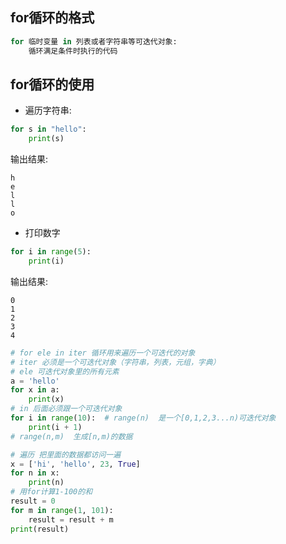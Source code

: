 ## for循环的格式

```python
for 临时变量 in 列表或者字符串等可迭代对象:
    循环满足条件时执行的代码
```

## for循环的使用

- 遍历字符串:

```python
for s in "hello":
    print(s)
```

输出结果:

```
h
e
l
l
o
```

- 打印数字

```python
for i in range(5):
    print(i)
```

输出结果:

```
0
1
2
3
4
```

```python
# for ele in iter 循环用来遍历一个可迭代的对象
# iter 必须是一个可迭代对象（字符串，列表，元组，字典）
# ele 可迭代对象里的所有元素
a = 'hello'
for x in a:
    print(x)
# in 后面必须跟一个可迭代对象
for i in range(10):  # range(n)  是一个[0,1,2,3...n)可迭代对象
    print(i + 1)
# range(n,m)  生成[n,m)的数据

# 遍历 把里面的数据都访问一遍
x = ['hi', 'hello', 23, True]
for n in x:
    print(n)
# 用for计算1-100的和
result = 0
for m in range(1, 101):
    result = result + m
print(result)

```